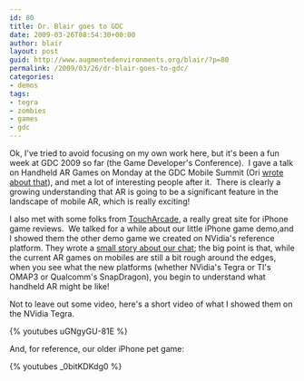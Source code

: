 ```yaml
---
id: 80
title: Dr. Blair goes to GDC
date: 2009-03-26T08:54:30+00:00
author: blair
layout: post
guid: http://www.augmentedenvironments.org/blair/?p=80
permalink: /2009/03/26/dr-blair-goes-to-gdc/
categories:
- demos
tags:
- tegra
- zombies
- games
- gdc
---
```


Ok, I've tried to avoid focusing on my own work here, but it's been a fun week at GDC 2009 so far (the Game Developer's Conference).  I gave a talk on Handheld AR Games on Monday at the GDC Mobile Summit (Ori [wrote about that](http://gamesalfresco.com/2009/03/24/gdc-2009-i-have-seen-the-future-of-games-and-i-wasnt-alone/)), and met a lot of interesting people after it.  There is clearly a growing understanding that AR is going to be a significant feature in the landscape of mobile AR, which is really exciting!

I also met with some folks from [TouchArcade](http://toucharcade.com), a really great site for iPhone game reviews.  We talked for a while about our little iPhone game demo,and I showed them the other demo game we created on NVidia's reference platform. They wrote a [small story about our chat](http://toucharcade.com/2009/03/26/impressive-augmented-reality-game-possibilities-on-the-iphone/); the big point is that, while the current AR games on mobiles are still a bit rough around the edges, when you see what the new platforms (whether NVidia's Tegra or TI's OMAP3 or Qualcomm's SnapDragon), you begin to understand what handheld AR might be like!

Not to leave out some video, here's a short video of what I showed them on the NVidia Tegra.

{% youtubes uGNgyGU-81E %}

And, for reference, our older iPhone pet game:

{% youtubes _0bitKDKdg0 %} 
